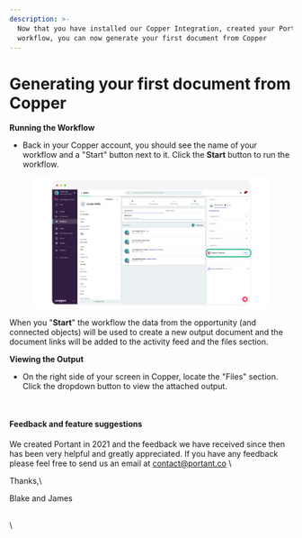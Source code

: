 ```yaml
---
description: >-
  Now that you have installed our Copper Integration, created your Portant
  workflow, you can now generate your first document from Copper
---
```


# Generating your first document from Copper

**Running the Workflow**

* Back in your Copper account, you should see the name of your workflow and a "Start" button next to it. Click the **Start** button to run the workflow.

<figure><img src="../../.gitbook/assets/pika-1712772807325-1x.png" alt=""><figcaption></figcaption></figure>

When you "**Start**" the workflow the data from the opportunity (and connected objects) will be used to create a new output document and the document links will be added to the activity feed and the files section.

**Viewing the Output**

* On the right side of your screen in Copper, locate the "Files" section. Click the dropdown button to view the attached output.

<figure><img src="https://lh7-us.googleusercontent.com/shlr1G3nNzTwRCHwzF-87fE-bBvOOVMPuoJ6kvAdjTZG3ZbgsTA79WC4x9D8ZIQxChbC7K-ktyGS-yPvxMAHVstkfD7MVmDmUzCLI_SVL2MjR6PDcC9HWfFXADEvfKB4N74yrWJruia6kV-AfQmUPq8" alt=""><figcaption></figcaption></figure>

#### Feedback and feature suggestions

We created Portant in 2021 and the feedback we have received since then has been very helpful and greatly appreciated. If you have any feedback please feel free to send us an email at [contact@portant.co](mailto:contact@portant.co) \


Thanks,\


Blake and James

\
\
